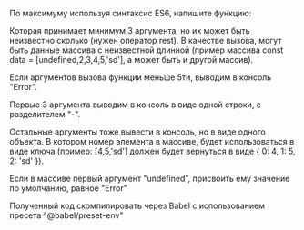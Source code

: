 По максимуму используя синтаксис ES6, напишите функцию:



Которая принимает минимум 3 аргумента, но их может быть неизвестно сколько (нужен оператор rest). В качестве вызова, могут быть данные массива с неизвестной длинной (пример массива const data = [undefined,2,3,4,5,'sd'], а может быть и другой массив).  

Если аргументов вызова функции меньше 5ти, выводим в консоль "Error".  

Первые 3 аргумента выводим в консоль в виде одной строки, с разделителем "-".  

Остальные аргументы тоже вывести в консоль, но в виде одного объекта. В котором номер элемента в массиве, будет использоваться в виде ключа (пример: [4,5,'sd'] должен будет вернуться в виде { 0: 4, 1: 5, 2: 'sd' }).  

Если в массиве первый аргумент "undefined", присвоить ему значение по умолчанию, равное "Error"  

Полученный код скомпилировать через Babel с использованием пресета "@babel/preset-env"  

